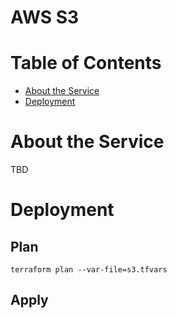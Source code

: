 # AWS S3

# Table of Contents

- [About the Service](#about-the-service)
- [Deployment](#deployment)

# About the Service

TBD

# Deployment

## Plan

```shell
terraform plan --var-file=s3.tfvars
```

## Apply

```shell
```
